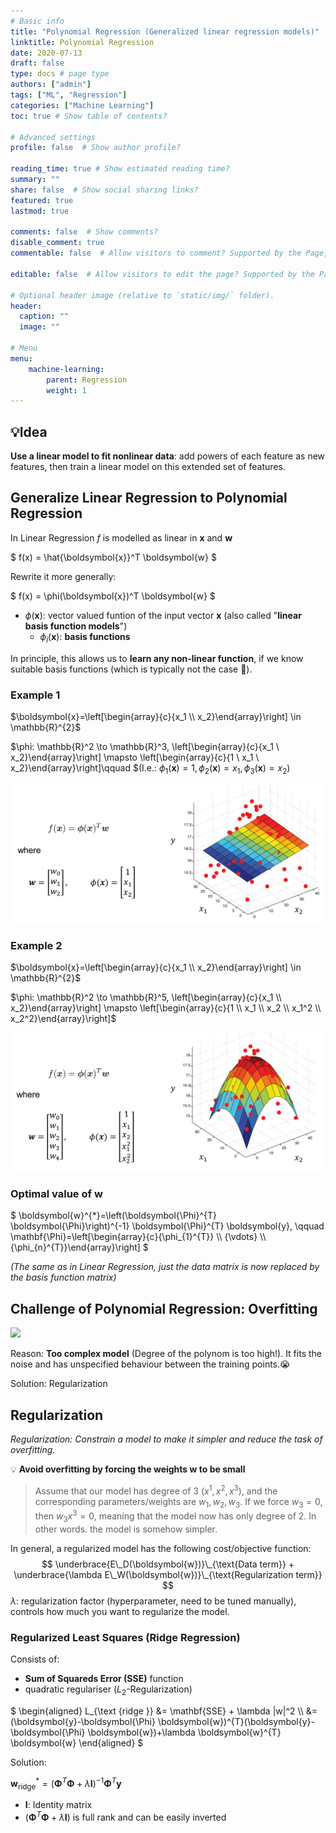 ```yaml
---
# Basic info
title: "Polynomial Regression (Generalized linear regression models)"
linktitle: Polynomial Regression
date: 2020-07-13
draft: false
type: docs # page type
authors: ["admin"]
tags: ["ML", "Regression"]
categories: ["Machine Learning"]
toc: true # Show table of contents?

# Advanced settings
profile: false  # Show author profile?

reading_time: true # Show estimated reading time?
summary: ""
share: false  # Show social sharing links?
featured: true
lastmod: true

comments: false  # Show comments?
disable_comment: true
commentable: false  # Allow visitors to comment? Supported by the Page, Post, and Docs content types.

editable: false  # Allow visitors to edit the page? Supported by the Page, Post, and Docs content types.

# Optional header image (relative to `static/img/` folder).
header:
  caption: ""
  image: ""

# Menu
menu: 
    machine-learning:
        parent: Regression
        weight: 1
---
```



## 💡Idea 
**Use a linear model to fit nonlinear data**: 
add powers of each feature as new features, then train a linear model on this extended set of features.

## Generalize Linear Regression to Polynomial Regression

In Linear Regression $f$ is modelled as linear in $\boldsymbol{x}$ and $\boldsymbol{w}$

$
f(x) = \hat{\boldsymbol{x}}^T \boldsymbol{w}
$

Rewrite it more generally:

$
f(x) = \phi(\boldsymbol{x})^T \boldsymbol{w}
$
- $\phi(\boldsymbol{x})$: vector valued funtion of the input vector $\boldsymbol{x}$ (also called "**linear basis function models**")
    - $\phi_i(\boldsymbol{x})$: **basis functions**

In principle, this allows us to **learn any non-linear function**, if we know suitable basis functions (which is typically not the case 🤪).

### Example 1

$\boldsymbol{x}=\left[\begin{array}{c}{x_1 \\ x_2}\end{array}\right] \in \mathbb{R}^{2}$

$\phi: \mathbb{R}^2 \to \mathbb{R}^3, \left[\begin{array}{c}{x_1 \\ x_2}\end{array}\right] \mapsto \left[\begin{array}{c}{1 \\ x_1 \\ x_2}\end{array}\right]\qquad $(I.e.: $\phi_1(\boldsymbol{x}) = 1, \phi_2(\boldsymbol{x}) = x_1, \phi_3(\boldsymbol{x}) = x_2$)

<img src="https://raw.githubusercontent.com/EckoTan0804/upic-repo/master/uPic/Pol_Reg_Example_2.png" alt="Pol_Reg_Example_2" style="zoom:50%;" />

### Example 2
$\boldsymbol{x}=\left[\begin{array}{c}{x_1 \\ x_2}\end{array}\right] \in \mathbb{R}^{2}$

$\phi: \mathbb{R}^2 \to \mathbb{R}^5, \left[\begin{array}{c}{x_1 \\ x_2}\end{array}\right] \mapsto \left[\begin{array}{c}{1 \\ x_1 \\ x_2 \\ x_1^2 \\ x_2^2}\end{array}\right]$

<img src="https://raw.githubusercontent.com/EckoTan0804/upic-repo/master/uPic/Pol_Reg_Example_3.png" alt="Pol_Reg_Example_3" style="zoom:50%;" />

### Optimal value of $\boldsymbol{w}$

$
\boldsymbol{w}^{*}=\left(\boldsymbol{\Phi}^{T} \boldsymbol{\Phi}\right)^{-1} \boldsymbol{\Phi}^{T} \boldsymbol{y}, \qquad \mathbf{\Phi}=\left[\begin{array}{c}{\phi_{1}^{T}} \\\\ {\vdots} \\\\ {\phi_{n}^{T}}\end{array}\right]
$

*(The same as in Linear Regression, just the data matrix is now replaced by the basis function matrix)*

## Challenge of Polynomial Regression: Overfitting

<img src="https://i0.wp.com/csmoon-ml.com/wp-content/uploads/2019/02/Screen-Shot-2019-02-19-at-11.06.04-AM.png?fit=640%2C213" style="zoom:100%; background-color:white">

Reason: 
**Too complex model** (Degree of the polynom is too high!). It fits the noise and has unspecified behaviour between the training points.😭

Solution: Regularization

## Regularization

_Regularization: Constrain a model to make it simpler and reduce the task of overfitting._

💡 **Avoid overfitting by forcing the weights $\boldsymbol{w}$ to be small**
> Assume that our model has degree of 3 ($x^1, x^2, x^3$), and the corresponding parameters/weights are $w_1, w_2, w_3$. If we force $w_3=0$, then $w_3 x^3 = 0$, meaning that the model now has only degree of 2. In other words. the model is somehow simpler.

In general, a regularized model has the following cost/objective function:
$$
\underbrace{E\_D(\boldsymbol{w})}\_{\text{Data term}} + \underbrace{\lambda E\_W(\boldsymbol{w})}\_{\text{Regularization term}}
$$
$\lambda$: regularization factor (hyperparameter, need to be tuned manually), controls how much you want to regularize the model.


### Regularized Least Squares (Ridge Regression)

Consists of:
- **Sum of Squareds Error (SSE)** function
- quadratic regulariser ($L_2$-Regularization)

$
\begin{aligned}
L_{\text {ridge }} 
&= \mathbf{SSE} + \lambda \|w\|^2 \\\\ 
&= (\boldsymbol{y}-\boldsymbol{\Phi} \boldsymbol{w})^{T}(\boldsymbol{y}-\boldsymbol{\Phi} \boldsymbol{w})+\lambda \boldsymbol{w}^{T} \boldsymbol{w}
\end{aligned}
$

Solution: 

$\boldsymbol{w}_{\mathrm{ridge}}^{*}=\left(\boldsymbol{\Phi}^{T} \boldsymbol{\Phi}+\lambda \boldsymbol{I}\right)^{-1} \boldsymbol{\Phi}^{T} \boldsymbol{y}$

- $\boldsymbol{I}$: Identity matrix
- $\left(\boldsymbol{\Phi}^{T} \boldsymbol{\Phi}+\lambda \boldsymbol{I}\right)$ is full rank and can be easily inverted